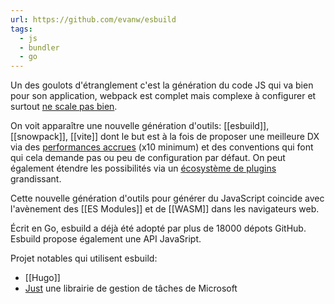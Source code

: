 ```yaml
---
url: https://github.com/evanw/esbuild
tags:
  - js
  - bundler
  - go
---
```


Un des goulots d'étranglement c'est la génération du code JS qui va bien pour son application, webpack est complet mais complexe à configurer et surtout [ne scale pas bien](https://slashgear.github.io/fr/esbuild-bundler-incroyablement-rapide-et-prometteur/).

On voit apparaître une nouvelle génération d'outils: [[esbuild]], [[snowpack]], [[vite]] dont le but est à la fois de proposer une meilleure DX via des [performances accrues](https://esbuild.github.io/) (x10 minimum) et des conventions qui font qui cela demande pas ou peu de configuration par défaut. On peut également étendre les possibilités via un [écosystème de plugins](https://github.com/esbuild/community-plugins) grandissant.

Cette nouvelle génération d'outils pour générer du JavaScript coincide avec l'avènement des [[ES Modules]] et de [[WASM]] dans les navigateurs web.

Écrit en Go, esbuild a déjà été adopté par plus de 18000 dépots GitHub.
Esbuild propose également une API JavaSript.

Projet notables qui utilisent esbuild:

- [[Hugo]] 
- [Just](https://github.com/microsoft/just) une librairie de gestion de tâches de Microsoft